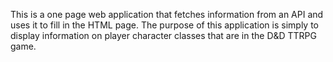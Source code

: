 This is a one page web application that fetches information from an API and uses it to fill in the HTML page.
The purpose of this application is simply to display information on player character classes that are in the D&D TTRPG game.